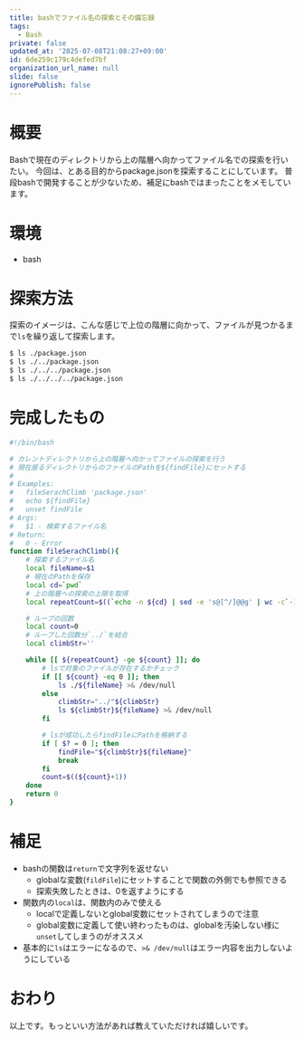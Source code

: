 ```yaml
---
title: bashでファイル名の探索とその備忘録
tags:
  - Bash
private: false
updated_at: '2025-07-08T21:08:27+09:00'
id: 6de259c179c4defed7bf
organization_url_name: null
slide: false
ignorePublish: false
---
```

# 概要

Bashで現在のディレクトリから上の階層へ向かってファイル名での探索を行いたい。
今回は、とある目的からpackage.jsonを探索することにしています。
普段bashで開発することが少ないため、補足にbashではまったことをメモしています。

# 環境
- bash

# 探索方法

探索のイメージは、こんな感じで上位の階層に向かって、ファイルが見つかるまで`ls`を繰り返して探索します。

```bash
$ ls ./package.json
$ ls ./../package.json
$ ls ./../../package.json
$ ls ./../../../package.json
```

# 完成したもの

```bash
#!/bin/bash

# カレントディレクトリから上の階層へ向かってファイルの探索を行う
# 現在居るディレクトリからのファイルのPathを${findFile}にセットする
#
# Examples:
#   fileSerachClimb 'package.json'
#   echo ${findFile}
#   unset findFile
# Args:
#   $1 - 検索するファイル名
# Return:
#   0 - Error 
function fileSerachClimb(){
    # 探索するファイル名
    local fileName=$1
    # 現在のPathを保存
    local cd=`pwd`
    # 上の階層への探索の上限を取得
    local repeatCount=$((`echo -n ${cd} | sed -e 's@[^/]@@g' | wc -c`-1))

    # ループの回数
    local count=0
    # ループした回数分`../`を結合
    local climbStr=''

    while [[ ${repeatCount} -ge ${count} ]]; do
        # lsで対象のファイルが存在するかチェック
        if [[ ${count} -eq 0 ]]; then
            ls ./${fileName} >& /dev/null
        else
            climbStr="../"${climbStr}
            ls ${climbStr}${fileName} >& /dev/null
        fi

        # lsが成功したらfindFileにPathを格納する
        if [ $? = 0 ]; then
            findFile="${climbStr}${fileName}"
            break
        fi
        count=$((${count}+1))
    done
    return 0
}
```

# 補足

- bashの関数は`return`で文字列を返せない
  - globalな変数(`fildFile`)にセットすることで関数の外側でも参照できる
  - 探索失敗したときは、0を返すようにする
- 関数内の`local`は、関数内のみで使える
  - localで定義しないとglobal変数にセットされてしまうので注意
  - global変数に定義して使い終わったものは、globalを汚染しない様に`unset`してしまうのがオススメ
- 基本的に`ls`はエラーになるので、`>& /dev/null`はエラー内容を出力しないようにしている

# おわり

以上です。もっといい方法があれば教えていただければ嬉しいです。




